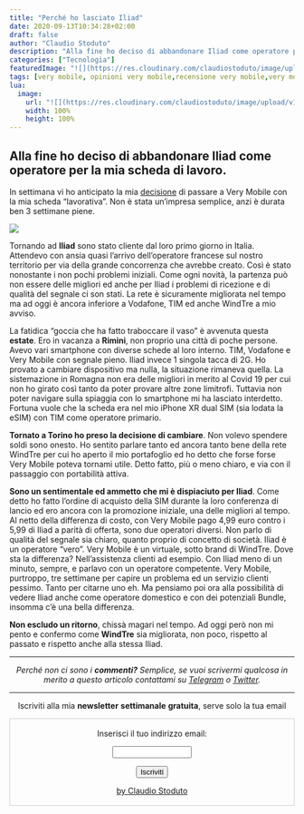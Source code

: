 ```yaml
---
title: "Perché ho lasciato Iliad"
date: 2020-09-13T10:34:28+02:00
draft: false
author: "Claudio Stoduto"
description: "Alla fine ho deciso di abbandonare Iliad come operatore per la mia scheda di lavoro."
categories: ["Tecnologia"]
featuredImage: "![](https://res.cloudinary.com/claudiostoduto/image/upload/v1599986205/br3zp1abzeloxwau9abj.jpg)"
tags: [very mobile, opinioni very mobile,recensione very mobile,very mobile torino,portabilità attiva very mobile,come fare portabilità very mobile,portabilità very mobile,very mobile portabilità]
lua:
  image:
    url: "![](https://res.cloudinary.com/claudiostoduto/image/upload/v1599986205/br3zp1abzeloxwau9abj.jpg)"
    width: 100%
    height: 100%
---
```


## Alla fine ho deciso di abbandonare Iliad come operatore per la mia scheda di lavoro.

In settimana vi ho anticipato la mia [decisione](https://claudiostoduto.com/blog/very-mobile-portabilita/) di passare a Very Mobile con la mia scheda “lavorativa”. Non è stata un’impresa semplice, anzi è durata ben 3 settimane piene. 

![](https://res.cloudinary.com/claudiostoduto/image/upload/v1599986205/br3zp1abzeloxwau9abj.jpg)

Tornando ad **Iliad** sono stato cliente dal loro primo giorno in Italia. Attendevo con ansia quasi l’arrivo dell’operatore francese sul nostro territorio per via della grande concorrenza che avrebbe creato. Così è stato nonostante i non pochi problemi iniziali. Come ogni novità, la partenza può non essere delle migliori ed anche per Iliad i problemi di ricezione e di qualità del segnale ci son stati. La rete è sicuramente migliorata nel tempo ma ad oggi è ancora inferiore a Vodafone, TIM ed anche WindTre a mio avviso.

La fatidica “goccia che ha fatto traboccare il vaso” è avvenuta questa **estate**. Ero in vacanza a **Rimini**, non proprio una città di poche persone. Avevo vari smartphone con diverse schede al loro interno. TIM, Vodafone e Very Mobile con segnale pieno. Iliad invece 1 singola tacca di 2G. Ho provato a cambiare dispositivo ma nulla, la situazione rimaneva quella. La sistemazione in Romagna non era delle migliori in merito al Covid 19 per cui non ho girato così tanto da poter provare altre zone limitrofi. Tuttavia non poter navigare sulla spiaggia con lo smartphone mi ha lasciato interdetto. Fortuna vuole che la scheda era nel mio iPhone XR dual SIM (sia lodata la eSIM) con TIM come operatore primario.

**Tornato a Torino ho preso la decisione di cambiare**. Non volevo spendere soldi sono onesto. Ho sentito parlare tanto ed ancora tanto bene della rete WindTre per cui ho aperto il mio portafoglio ed ho detto che forse forse Very Mobile poteva tornami utile. Detto fatto, più o meno chiaro, e via con il passaggio con portabilità attiva.

**Sono un sentimentale ed ammetto che mi è dispiaciuto per Iliad**. Come detto ho fatto l’ordine di acquisto della SIM durante la loro conferenza di lancio ed ero ancora con la promozione iniziale, una delle migliori al tempo. Al netto della differenza di costo, con Very Mobile pago 4,99 euro contro i 5,99 di Iliad a parità di offerta, sono due operatori diversi. Non parlo di qualità del segnale sia chiaro, quanto proprio di concetto di società. Iliad è un operatore “vero”. Very Mobile è un virtuale, sotto brand di WindTre. Dove sta la differenza? Nell’assistenza clienti ad esempio. Con Iliad meno di un minuto, sempre, e parlavo con un operatore competente. Very Mobile, purtroppo, tre settimane per capire un problema ed un servizio clienti pessimo. Tanto per citarne uno eh. Ma pensiamo poi ora alla possibilità di vedere Iliad anche come operatore domestico e con dei potenziali Bundle, insomma c’è una bella differenza.

**Non escludo un ritorno**, chissà magari nel tempo. Ad oggi però non mi pento e confermo come **WindTre** sia migliorata, non poco, rispetto al passato e rispetto anche alla stessa Iliad.


<hr />
<p style="text-align: center;"><em>Perch&eacute; non ci sono i <strong>commenti?</strong> Semplice, se vuoi scrivermi qualcosa in merito a questo articolo contattami su&nbsp;<a href="Https://t.me/claudiostoduto">Telegram</a> o <a href="Http://www.twitter.com/claudiostoduto">Twitter</a>.</em></p>
<hr />
 
<p style="text-align: center;">Iscriviti alla mia <strong>newsletter</strong> <strong>settimanale</strong>&nbsp;<strong>gratuita</strong>, serve solo la tua email</p>

 <form style="border:1px solid #ccc;padding:3px;text-align:center;" action="https://tinyletter.com/claudiostoduto" method="post" target="popupwindow" onsubmit="window.open('https://tinyletter.com/claudiostoduto', 'popupwindow', 'scrollbars=yes,width=800,height=600');return true"><p><label for="tlemail">Inserisci il tuo indirizzo email:</label></p><p><input type="text" style="width:140px" name="email" id="tlemail" /></p><input type="hidden" value="1" name="embed"/><input type="submit" value="Iscriviti" /><p><a href="https://claudiostoduto.com" target="_blank">by Claudio Stoduto</a></p></form>

